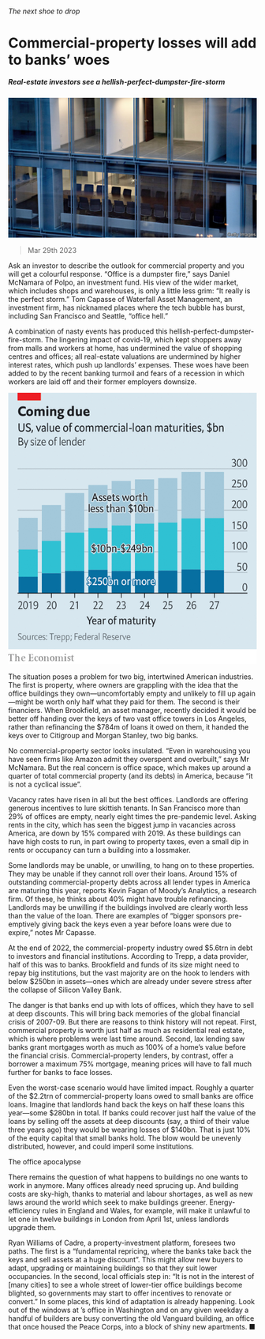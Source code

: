 ###### The next shoe to drop

# Commercial-property losses will add to banks’ woes 

##### Real-estate investors see a hellish-perfect-dumpster-fire-storm 

![image](images/20230401_FNP502.jpg) 

> Mar 29th 2023 

Ask an investor to describe the outlook for commercial property and you will get a colourful response. “Office is a dumpster fire,” says Daniel McNamara of Polpo, an investment fund. His view of the wider market, which includes shops and warehouses, is only a little less grim: “It really is the perfect storm.” Tom Capasse of Waterfall Asset Management, an investment firm, has nicknamed places where the tech bubble has burst, including San Francisco and Seattle, “office hell.” 

A combination of nasty events has produced this hellish-perfect-dumpster-fire-storm. The lingering impact of covid-19, which kept shoppers away from malls and workers at home, has undermined the value of shopping centres and offices; all real-estate valuations are undermined by higher interest rates, which push up landlords’ expenses. These woes have been added to by the recent banking turmoil and fears of a recession in which workers are laid off and their former employers downsize. 

![image](images/20230401_FNC574.png) 


The situation poses a problem for two big, intertwined American industries. The first is property, where owners are grappling with the idea that the office buildings they own—uncomfortably empty and unlikely to fill up again—might be worth only half what they paid for them. The second is their financiers. When Brookfield, an asset manager, recently decided it would be better off handing over the keys of two vast office towers in Los Angeles, rather than refinancing the $784m of loans it owed on them, it handed the keys over to Citigroup and Morgan Stanley, two big banks.

No commercial-property sector looks insulated. “Even in warehousing you have seen firms like Amazon admit they overspent and overbuilt,” says Mr McNamara. But the real concern is office space, which makes up around a quarter of total commercial property (and its debts) in America, because “it is not a cyclical issue”.

Vacancy rates have risen in all but the best offices. Landlords are offering generous incentives to lure skittish tenants. In San Francisco more than 29% of offices are empty, nearly eight times the pre-pandemic level. Asking rents in the city, which has seen the biggest jump in vacancies across America, are down by 15% compared with 2019. As these buildings can have high costs to run, in part owing to property taxes, even a small dip in rents or occupancy can turn a building into a lossmaker. 

Some landlords may be unable, or unwilling, to hang on to these properties. They may be unable if they cannot roll over their loans. Around 15% of outstanding commercial-property debts across all lender types in America are maturing this year, reports Kevin Fagan of Moody’s Analytics, a research firm. Of these, he thinks about 40% might have trouble refinancing. Landlords may be unwilling if the buildings involved are clearly worth less than the value of the loan. There are examples of “bigger sponsors pre-emptively giving back the keys even a year before loans were due to expire,” notes Mr Capasse.

At the end of 2022, the commercial-property industry owed $5.6trn in debt to investors and financial institutions. According to Trepp, a data provider, half of this was to banks. Brookfield and funds of its size might need to repay big institutions, but the vast majority are on the hook to lenders with below $250bn in assets—ones which are already under severe stress after the collapse of Silicon Valley Bank.

The danger is that banks end up with lots of offices, which they have to sell at deep discounts. This will bring back memories of the global financial crisis of 2007-09. But there are reasons to think history will not repeat. First, commercial property is worth just half as much as residential real estate, which is where problems were last time around. Second, lax lending saw banks grant mortgages worth as much as 100% of a home’s value before the financial crisis. Commercial-property lenders, by contrast, offer a borrower a maximum 75% mortgage, meaning prices will have to fall much further for banks to face losses. 

Even the worst-case scenario would have limited impact. Roughly a quarter of the $2.2trn of commercial-property loans owed to small banks are office loans. Imagine that landlords hand back the keys on half these loans this year—some $280bn in total. If banks could recover just half the value of the loans by selling off the assets at deep discounts (say, a third of their value three years ago) they would be wearing losses of $140bn. That is just 10% of the equity capital that small banks hold. The blow would be unevenly distributed, however, and could imperil some institutions.

The office apocalypse

There remains the question of what happens to buildings no one wants to work in anymore. Many offices already need sprucing up. And building costs are sky-high, thanks to material and labour shortages, as well as new laws around the world which seek to make buildings greener. Energy-efficiency rules in England and Wales, for example, will make it unlawful to let one in twelve buildings in London from April 1st, unless landlords upgrade them. 

Ryan Williams of Cadre, a property-investment platform, foresees two paths. The first is a “fundamental repricing, where the banks take back the keys and sell assets at a huge discount”. This might allow new buyers to adapt, upgrading or maintaining buildings so that they suit lower occupancies. In the second, local officials step in: “It is not in the interest of [many cities] to see a whole street of lower-tier office buildings become blighted, so governments may start to offer incentives to renovate or convert.” In some places, this kind of adaptation is already happening. Look out of the windows at ’s office in Washington and on any given weekday a handful of builders are busy converting the old Vanguard building, an office that once housed the Peace Corps, into a block of shiny new apartments. ■



